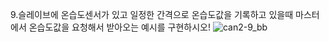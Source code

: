 9.슬레이브에 온습도센서가 있고 일정한 간격으로 온습도값을 기록하고 있을때 마스터에서 온습도값을 요청해서 받아오는 예시를 구현하시오!
![can2-9_bb](https://github.com/user-attachments/assets/85ded055-a6ec-4649-8e2a-af2b8a99b80f)
